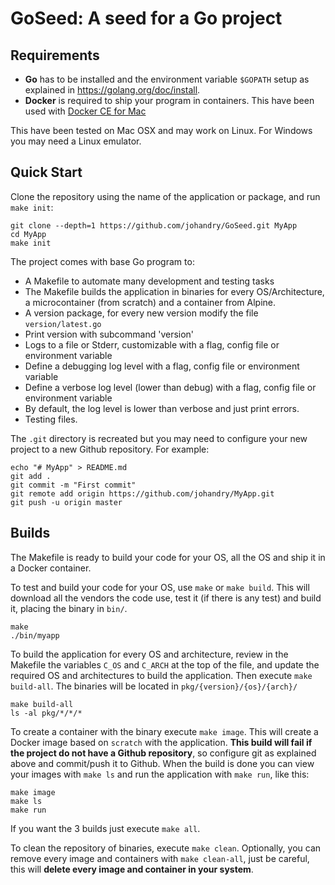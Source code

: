 # GoSeed: A seed for a Go project

## Requirements

  * **Go** has to be installed and the environment variable `$GOPATH` setup as explained in https://golang.org/doc/install.
  * **Docker** is required to ship your program in containers. This have been used with [Docker CE for Mac](https://download.docker.com/mac/stable/Docker.dmg)

This have been tested on Mac OSX and may work on Linux. For Windows you may need a Linux emulator.

## Quick Start

Clone the repository using the name of the application or package, and run `make init`:

    git clone --depth=1 https://github.com/johandry/GoSeed.git MyApp
    cd MyApp
    make init

The project comes with base Go program to:
  * A Makefile to automate many development and testing tasks
  * The Makefile builds the application in binaries for every OS/Architecture, a microcontainer (from scratch) and a container from Alpine.
  * A version package, for every new version modify the file `version/latest.go`
  * Print version with subcommand 'version'
  * Logs to a file or Stderr, customizable with a flag, config file or environment variable
  * Define a debugging log level with a flag, config file or environment variable
  * Define a verbose log level (lower than debug) with a flag, config file or environment variable
  * By default, the log level is lower than verbose and just print errors.
  * Testing files.

The `.git` directory is recreated but you may need to configure your new project to a new Github repository. For example:

    echo "# MyApp" > README.md
    git add .
    git commit -m "First commit"
    git remote add origin https://github.com/johandry/MyApp.git
    git push -u origin master

## Builds

The Makefile is ready to build your code for your OS, all the OS and ship it in a Docker container.

To test and build your code for your OS, use `make` or `make build`. This will download all the vendors the code use, test it (if there is any test) and build it, placing the binary in `bin/`.

    make
    ./bin/myapp

To build the application for every OS and architecture, review in the Makefile the variables `C_OS` and `C_ARCH` at the top of the file, and update the required OS and architectures to build the application. Then execute `make build-all`. The binaries will be located in `pkg/{version}/{os}/{arch}/`

    make build-all
    ls -al pkg/*/*/*

To create a container with the binary execute `make image`. This will create a Docker image based on `scratch` with the application. **This build will fail if the project do not have a Github repository**, so configure git as explained above and commit/push it to Github. When the build is done you can view your images with `make ls` and run the application with `make run`, like this:

    make image
    make ls
    make run

If you want the 3 builds just execute `make all`.

To clean the repository of binaries, execute `make clean`. Optionally, you can remove every image and containers with `make clean-all`, just be careful, this will **delete every image and container in your system**.
